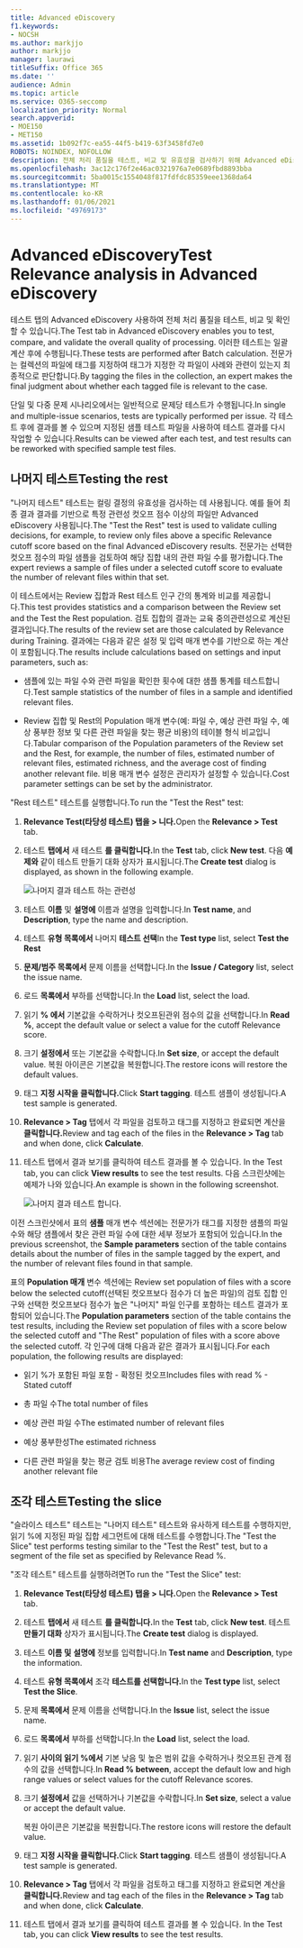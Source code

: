 ```yaml
---
title: Advanced eDiscovery
f1.keywords:
- NOCSH
ms.author: markjjo
author: markjjo
manager: laurawi
titleSuffix: Office 365
ms.date: ''
audience: Admin
ms.topic: article
ms.service: O365-seccomp
localization_priority: Normal
search.appverid:
- MOE150
- MET150
ms.assetid: 1b092f7c-ea55-44f5-b419-63f3458fd7e0
ROBOTS: NOINDEX, NOFOLLOW
description: 전체 처리 품질을 테스트, 비교 및 유효성을 검사하기 위해 Advanced eDiscovery 후 테스트 탭을 사용하는 방법을 배워야 합니다.
ms.openlocfilehash: 3ac12c176f2e46ac0321976a7e0689fbd8893bba
ms.sourcegitcommit: 5ba0015c1554048f817fdfdc85359eee1368da64
ms.translationtype: MT
ms.contentlocale: ko-KR
ms.lasthandoff: 01/06/2021
ms.locfileid: "49769173"
---
```

# <a name="test-relevance-analysis-in-advanced-ediscovery"></a><span data-ttu-id="9ef44-103">Advanced eDiscovery</span><span class="sxs-lookup"><span data-stu-id="9ef44-103">Test Relevance analysis in Advanced eDiscovery</span></span>
  
<span data-ttu-id="9ef44-104">테스트 탭의 Advanced eDiscovery 사용하여 전체 처리 품질을 테스트, 비교 및 확인할 수 있습니다.</span><span class="sxs-lookup"><span data-stu-id="9ef44-104">The Test tab in Advanced eDiscovery enables you to test, compare, and validate the overall quality of processing.</span></span> <span data-ttu-id="9ef44-105">이러한 테스트는 일괄 계산 후에 수행됩니다.</span><span class="sxs-lookup"><span data-stu-id="9ef44-105">These tests are performed after Batch calculation.</span></span> <span data-ttu-id="9ef44-106">전문가는 컬렉션의 파일에 태그를 지정하여 태그가 지정한 각 파일이 사례와 관련이 있는지 최종적으로 판단합니다.</span><span class="sxs-lookup"><span data-stu-id="9ef44-106">By tagging the files in the collection, an expert makes the final judgment about whether each tagged file is relevant to the case.</span></span>
  
<span data-ttu-id="9ef44-107">단일 및 다중 문제 시나리오에서는 일반적으로 문제당 테스트가 수행됩니다.</span><span class="sxs-lookup"><span data-stu-id="9ef44-107">In single and multiple-issue scenarios, tests are typically performed per issue.</span></span> <span data-ttu-id="9ef44-108">각 테스트 후에 결과를 볼 수 있으며 지정된 샘플 테스트 파일을 사용하여 테스트 결과를 다시 작업할 수 있습니다.</span><span class="sxs-lookup"><span data-stu-id="9ef44-108">Results can be viewed after each test, and test results can be reworked with specified sample test files.</span></span>
  
## <a name="testing-the-rest"></a><span data-ttu-id="9ef44-109">나머지 테스트</span><span class="sxs-lookup"><span data-stu-id="9ef44-109">Testing the rest</span></span>

<span data-ttu-id="9ef44-110">"나머지 테스트" 테스트는 컬링 결정의 유효성을 검사하는 데 사용됩니다. 예를 들어 최종 결과 결과를 기반으로 특정 관련성 컷오프 점수 이상의 파일만 Advanced eDiscovery 사용됩니다.</span><span class="sxs-lookup"><span data-stu-id="9ef44-110">The "Test the Rest" test is used to validate culling decisions, for example, to review only files above a specific Relevance cutoff score based on the final Advanced eDiscovery results.</span></span> <span data-ttu-id="9ef44-111">전문가는 선택한 컷오프 점수의 파일 샘플을 검토하여 해당 집합 내의 관련 파일 수를 평가합니다.</span><span class="sxs-lookup"><span data-stu-id="9ef44-111">The expert reviews a sample of files under a selected cutoff score to evaluate the number of relevant files within that set.</span></span>
  
<span data-ttu-id="9ef44-112">이 테스트에서는 Review 집합과 Rest 테스트 인구 간의 통계와 비교를 제공합니다.</span><span class="sxs-lookup"><span data-stu-id="9ef44-112">This test provides statistics and a comparison between the Review set and the Test the Rest population.</span></span> <span data-ttu-id="9ef44-113">검토 집합의 결과는 교육 중의관련성으로 계산된 결과입니다.</span><span class="sxs-lookup"><span data-stu-id="9ef44-113">The results of the review set are those calculated by Relevance during Training.</span></span> <span data-ttu-id="9ef44-114">결과에는 다음과 같은 설정 및 입력 매개 변수를 기반으로 하는 계산이 포함됩니다.</span><span class="sxs-lookup"><span data-stu-id="9ef44-114">The results include calculations based on settings and input parameters, such as:</span></span>
  
- <span data-ttu-id="9ef44-115">샘플에 있는 파일 수와 관련 파일을 확인한 횟수에 대한 샘플 통계를 테스트합니다.</span><span class="sxs-lookup"><span data-stu-id="9ef44-115">Test sample statistics of the number of files in a sample and identified relevant files.</span></span>

- <span data-ttu-id="9ef44-116">Review 집합 및 Rest의 Population 매개 변수(예: 파일 수, 예상 관련 파일 수, 예상 풍부한 정보 및 다른 관련 파일을 찾는 평균 비용)의 테이블 형식 비교입니다.</span><span class="sxs-lookup"><span data-stu-id="9ef44-116">Tabular comparison of the Population parameters of the Review set and the Rest, for example, the number of files, estimated number of relevant files, estimated richness, and the average cost of finding another relevant file.</span></span> <span data-ttu-id="9ef44-117">비용 매개 변수 설정은 관리자가 설정할 수 있습니다.</span><span class="sxs-lookup"><span data-stu-id="9ef44-117">Cost parameter settings can be set by the administrator.</span></span>

<span data-ttu-id="9ef44-118">"Rest 테스트" 테스트를 실행합니다.</span><span class="sxs-lookup"><span data-stu-id="9ef44-118">To run the "Test the Rest" test:</span></span>

1. <span data-ttu-id="9ef44-119">**Relevance Test(타당성 테스트) 탭을 \> 니다.**</span><span class="sxs-lookup"><span data-stu-id="9ef44-119">Open the **Relevance \> Test** tab.</span></span>

2. <span data-ttu-id="9ef44-120">테스트 **탭에서** 새 테스트 **를 클릭합니다.**</span><span class="sxs-lookup"><span data-stu-id="9ef44-120">In the **Test** tab, click **New test**.</span></span> <span data-ttu-id="9ef44-121">다음 **예제와** 같이 테스트 만들기 대화 상자가 표시됩니다.</span><span class="sxs-lookup"><span data-stu-id="9ef44-121">The **Create test** dialog is displayed, as shown in the following example.</span></span>

    ![나머지 결과 테스트 하는 관련성](../media/46e6898a-f929-4fd0-88d9-6f91d04b6ce2.png)
  
3. <span data-ttu-id="9ef44-123">테스트 **이름** 및 **설명에** 이름과 설명을 입력합니다.</span><span class="sxs-lookup"><span data-stu-id="9ef44-123">In **Test name**, and **Description**, type the name and description.</span></span>

4. <span data-ttu-id="9ef44-124">테스트 **유형 목록에서** 나머지 **테스트 선택**</span><span class="sxs-lookup"><span data-stu-id="9ef44-124">In the **Test type** list, select **Test the Rest**</span></span>

5. <span data-ttu-id="9ef44-125">**문제/범주 목록에서** 문제 이름을 선택합니다.</span><span class="sxs-lookup"><span data-stu-id="9ef44-125">In the **Issue / Category** list, select the issue name.</span></span>

6. <span data-ttu-id="9ef44-126">로드 **목록에서** 부하를 선택합니다.</span><span class="sxs-lookup"><span data-stu-id="9ef44-126">In the **Load** list, select the load.</span></span> 

7. <span data-ttu-id="9ef44-127">읽기 **% 에서** 기본값을 수락하거나 컷오프된관위 점수의 값을 선택합니다.</span><span class="sxs-lookup"><span data-stu-id="9ef44-127">In **Read %**, accept the default value or select a value for the cutoff Relevance score.</span></span> 

8. <span data-ttu-id="9ef44-128">크기 **설정에서** 또는 기본값을 수락합니다.</span><span class="sxs-lookup"><span data-stu-id="9ef44-128">In **Set size**, or accept the default value.</span></span> <span data-ttu-id="9ef44-129">복원 아이콘은 기본값을 복원합니다.</span><span class="sxs-lookup"><span data-stu-id="9ef44-129">The restore icons will restore the default values.</span></span>

9. <span data-ttu-id="9ef44-130">태그 **지정 시작을 클릭합니다.**</span><span class="sxs-lookup"><span data-stu-id="9ef44-130">Click **Start tagging**.</span></span> <span data-ttu-id="9ef44-131">테스트 샘플이 생성됩니다.</span><span class="sxs-lookup"><span data-stu-id="9ef44-131">A test sample is generated.</span></span>

10. <span data-ttu-id="9ef44-132">**Relevance \> Tag** 탭에서 각 파일을 검토하고 태그를 지정하고 완료되면 계산을 **클릭합니다.**</span><span class="sxs-lookup"><span data-stu-id="9ef44-132">Review and tag each of the files in the **Relevance \> Tag** tab and when done, click **Calculate**.</span></span>

11. <span data-ttu-id="9ef44-133">테스트 탭에서 결과 보기를 클릭하여 테스트 결과를 볼 수 있습니다. </span><span class="sxs-lookup"><span data-stu-id="9ef44-133">In the Test tab, you can click **View results** to see the test results.</span></span> <span data-ttu-id="9ef44-134">다음 스크린샷에는 예제가 나와 있습니다.</span><span class="sxs-lookup"><span data-stu-id="9ef44-134">An example is shown in the following screenshot.</span></span>

    ![나머지 결과 테스트 합니다.](../media/b95744a9-047d-4c29-992d-04fa7e58e58a.png)
  
<span data-ttu-id="9ef44-136">이전 스크린샷에서 표의 **샘플** 매개 변수 섹션에는 전문가가 태그를 지정한 샘플의 파일 수와 해당 샘플에서 찾은 관련 파일 수에 대한 세부 정보가 포함되어 있습니다.</span><span class="sxs-lookup"><span data-stu-id="9ef44-136">In the previous screenshot, the **Sample parameters** section of the table contains details about the number of files in the sample tagged by the expert, and the number of relevant files found in that sample.</span></span>
  
<span data-ttu-id="9ef44-137">표의 **Population 매개** 변수 섹션에는 Review set population of files with a score below the selected cutoff(선택된 컷오프보다 점수가 더 높은 파일)의 검토 집합 인구와 선택한 컷오프보다 점수가 높은 "나머지" 파일 인구를 포함하는 테스트 결과가 포함되어 있습니다.</span><span class="sxs-lookup"><span data-stu-id="9ef44-137">The **Population parameters** section of the table contains the test results, including the Review set population of files with a score below the selected cutoff and "The Rest" population of files with a score above the selected cutoff.</span></span> <span data-ttu-id="9ef44-138">각 인구에 대해 다음과 같은 결과가 표시됩니다.</span><span class="sxs-lookup"><span data-stu-id="9ef44-138">For each population, the following results are displayed:</span></span>
  
- <span data-ttu-id="9ef44-139">읽기 %가 포함된 파일 포함 - 확정된 컷오프</span><span class="sxs-lookup"><span data-stu-id="9ef44-139">Includes files with read % - Stated cutoff</span></span>

- <span data-ttu-id="9ef44-140">총 파일 수</span><span class="sxs-lookup"><span data-stu-id="9ef44-140">The total number of files</span></span>

- <span data-ttu-id="9ef44-141">예상 관련 파일 수</span><span class="sxs-lookup"><span data-stu-id="9ef44-141">The estimated number of relevant files</span></span>

- <span data-ttu-id="9ef44-142">예상 풍부한성</span><span class="sxs-lookup"><span data-stu-id="9ef44-142">The estimated richness</span></span>

- <span data-ttu-id="9ef44-143">다른 관련 파일을 찾는 평균 검토 비용</span><span class="sxs-lookup"><span data-stu-id="9ef44-143">The average review cost of finding another relevant file</span></span>

## <a name="testing-the-slice"></a><span data-ttu-id="9ef44-144">조각 테스트</span><span class="sxs-lookup"><span data-stu-id="9ef44-144">Testing the slice</span></span>

<span data-ttu-id="9ef44-145">"슬라이스 테스트" 테스트는 "나머지 테스트" 테스트와 유사하게 테스트를 수행하지만, 읽기 %에 지정된 파일 집합 세그먼트에 대해 테스트를 수행합니다.</span><span class="sxs-lookup"><span data-stu-id="9ef44-145">The "Test the Slice" test performs testing similar to the "Test the Rest" test, but to a segment of the file set as specified by Relevance Read %.</span></span>

<span data-ttu-id="9ef44-146">"조각 테스트" 테스트를 실행하려면</span><span class="sxs-lookup"><span data-stu-id="9ef44-146">To run the "Test the Slice" test:</span></span>
  
1. <span data-ttu-id="9ef44-147">**Relevance Test(타당성 테스트) 탭을 \> 니다.**</span><span class="sxs-lookup"><span data-stu-id="9ef44-147">Open the **Relevance \> Test** tab.</span></span>

2. <span data-ttu-id="9ef44-148">테스트 **탭에서** 새 테스트 **를 클릭합니다.**</span><span class="sxs-lookup"><span data-stu-id="9ef44-148">In the **Test** tab, click **New test**.</span></span> <span data-ttu-id="9ef44-149">테스트 **만들기 대화** 상자가 표시됩니다.</span><span class="sxs-lookup"><span data-stu-id="9ef44-149">The **Create test** dialog is displayed.</span></span>

3. <span data-ttu-id="9ef44-150">테스트 **이름 및** **설명에** 정보를 입력합니다.</span><span class="sxs-lookup"><span data-stu-id="9ef44-150">In **Test name** and **Description**, type the information.</span></span>

4. <span data-ttu-id="9ef44-151">테스트 **유형 목록에서** 조각 **테스트를 선택합니다.**</span><span class="sxs-lookup"><span data-stu-id="9ef44-151">In the **Test type** list, select **Test the Slice**.</span></span>

5. <span data-ttu-id="9ef44-152">문제 **목록에서** 문제 이름을 선택합니다.</span><span class="sxs-lookup"><span data-stu-id="9ef44-152">In the **Issue** list, select the issue name.</span></span>

6. <span data-ttu-id="9ef44-153">로드 **목록에서** 부하를 선택합니다.</span><span class="sxs-lookup"><span data-stu-id="9ef44-153">In the **Load** list, select the load.</span></span>

7. <span data-ttu-id="9ef44-154">읽기 **사이의 읽기 %에서** 기본 낮음 및 높은 범위 값을 수락하거나 컷오프된 관계 점수의 값을 선택합니다.</span><span class="sxs-lookup"><span data-stu-id="9ef44-154">In **Read % between**, accept the default low and high range values or select values for the cutoff Relevance scores.</span></span>

8. <span data-ttu-id="9ef44-155">크기 **설정에서** 값을 선택하거나 기본값을 수락합니다.</span><span class="sxs-lookup"><span data-stu-id="9ef44-155">In **Set size**, select a value or accept the default value.</span></span>

    <span data-ttu-id="9ef44-156">복원 아이콘은 기본값을 복원합니다.</span><span class="sxs-lookup"><span data-stu-id="9ef44-156">The restore icons will restore the default value.</span></span>

9. <span data-ttu-id="9ef44-157">태그 **지정 시작을 클릭합니다.**</span><span class="sxs-lookup"><span data-stu-id="9ef44-157">Click **Start tagging**.</span></span> <span data-ttu-id="9ef44-158">테스트 샘플이 생성됩니다.</span><span class="sxs-lookup"><span data-stu-id="9ef44-158">A test sample is generated.</span></span>

10. <span data-ttu-id="9ef44-159">**Relevance \> Tag** 탭에서 각 파일을 검토하고 태그를 지정하고 완료되면 계산을 **클릭합니다.**</span><span class="sxs-lookup"><span data-stu-id="9ef44-159">Review and tag each of the files in the **Relevance \> Tag** tab and when done, click **Calculate**.</span></span>

11. <span data-ttu-id="9ef44-160">테스트 탭에서 결과 보기를 클릭하여 테스트 결과를 볼 수 있습니다. </span><span class="sxs-lookup"><span data-stu-id="9ef44-160">In the Test tab, you can click **View results** to see the test results.</span></span>
